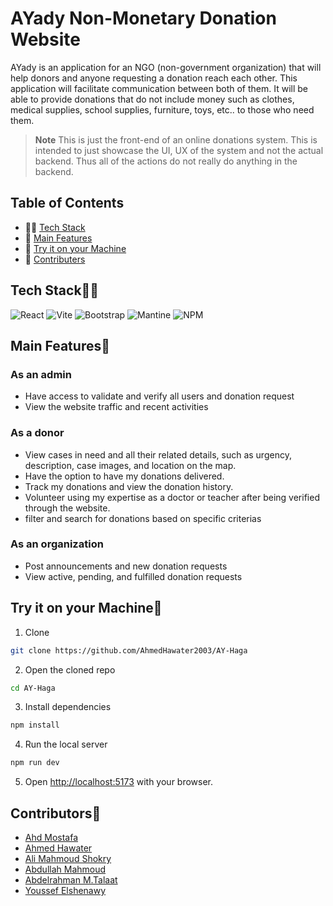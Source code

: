 # AYady Non-Monetary Donation Website
AYady is an application for an NGO (non-government organization) that will help donors and anyone requesting a donation reach each other. This application will facilitate communication between both of them. It will be able to provide donations that do not include money such as clothes, medical supplies, school supplies, furniture, toys, etc.. to those who need them.

> **Note**
> This is just the front-end of an online donations system. This is intended to just showcase the UI, UX of the system and not the actual backend. Thus all of the actions do not really do anything in the backend.

## Table of Contents

- 🧑‍💻 [Tech Stack](#tech-stack)
- 🛫 [Main Features](#main-features)
- 🔨 [Try it on your Machine](#try-it-on-your-machine)
- 🤝 [Contributers](#contributors)




## Tech Stack🧑‍💻

![React](https://img.shields.io/badge/react-%2320232a.svg?style=for-the-badge&logo=react&logoColor=%2361DAFB)
![Vite](https://img.shields.io/badge/vite-%23646CFF.svg?style=for-the-badge&logo=vite&logoColor=white)
![Bootstrap](https://img.shields.io/badge/bootstrap-%238511FA.svg?style=for-the-badge&logo=bootstrap&logoColor=white)
![Mantine](https://img.shields.io/badge/Mantine-ffffff?style=for-the-badge&logo=Mantine&logoColor=339af0)
![NPM](https://img.shields.io/badge/NPM-%23CB3837.svg?style=for-the-badge&logo=npm&logoColor=white)


## Main Features🛫
### As an admin
- Have access to validate and verify all users and donation request
- View the website traffic and recent activities
### As a donor
- View cases in need and all their related details, such as urgency, description, case images, and location on the map.
- Have the option to have my donations delivered.
- Track my donations and view the donation history.
- Volunteer using my expertise as a doctor or teacher after being verified through the website.
- filter and search for donations based on specific criterias
### As an organization
- Post announcements and new donation requests
- View active, pending, and fulfilled donation requests



## Try it on your Machine🔨
1. Clone 
```bash
git clone https://github.com/AhmedHawater2003/AY-Haga
```
2. Open the cloned repo
```bash
cd AY-Haga
```
3. Install dependencies
```bash
npm install
```
4. Run the local server
```bash
npm run dev
```
5. Open [http://localhost:5173](http://localhost:5173) with your browser.

## Contributors🤝
- [Ahd Mostafa](https://github.com/AhdMostafa0)
- [Ahmed Hawater](https://github.com/AhmedHawater2003)
- [Ali Mahmoud Shokry](https://github.com/AliShokryy)
- [Abdullah Mahmoud](https://github.com/dodzii)
- [Abdelrahman M.Talaat](https://github.com/Talaat-jr)
- [Youssef Elshenawy](https://github.com/youssefelshenawy)
